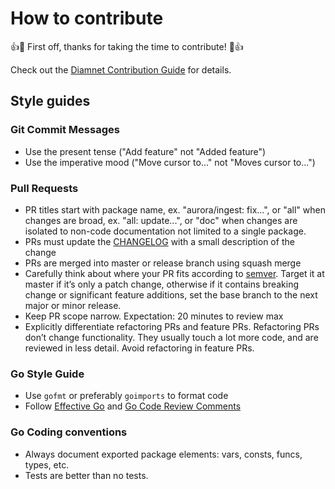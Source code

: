 # How to contribute

👍🎉 First off, thanks for taking the time to contribute! 🎉👍

Check out the [Diamnet Contribution Guide](https://github.com/diamnet/docs/blob/master/CONTRIBUTING.md) for details.

## Style guides

### Git Commit Messages

* Use the present tense ("Add feature" not "Added feature")
* Use the imperative mood ("Move cursor to..." not "Moves cursor to...")

### Pull Requests

* PR titles start with package name, ex. "aurora/ingest: fix...", or "all" when changes are broad, ex. "all: update...", or "doc" when changes are isolated to non-code documentation not limited to a single package.
* PRs must update the [CHANGELOG](CHANGELOG.md) with a small description of the change
* PRs are merged into master or release branch using squash merge
* Carefully think about where your PR fits according to [semver](https://semver.org). Target it at master if it’s only a patch change, otherwise if it contains breaking change or significant feature additions, set the base branch to the next major or minor release.
* Keep PR scope narrow. Expectation: 20 minutes to review max
* Explicitly differentiate refactoring PRs and feature PRs. Refactoring PRs don’t change functionality. They usually touch a lot more code, and are reviewed in less detail. Avoid refactoring in feature PRs.

### Go Style Guide

* Use `gofmt` or preferably `goimports` to format code
* Follow [Effective Go](https://golang.org/doc/effective_go.html) and [Go Code Review Comments](https://github.com/golang/go/wiki/CodeReviewComments)

### Go Coding conventions

- Always document exported package elements: vars, consts, funcs, types, etc.
- Tests are better than no tests.
